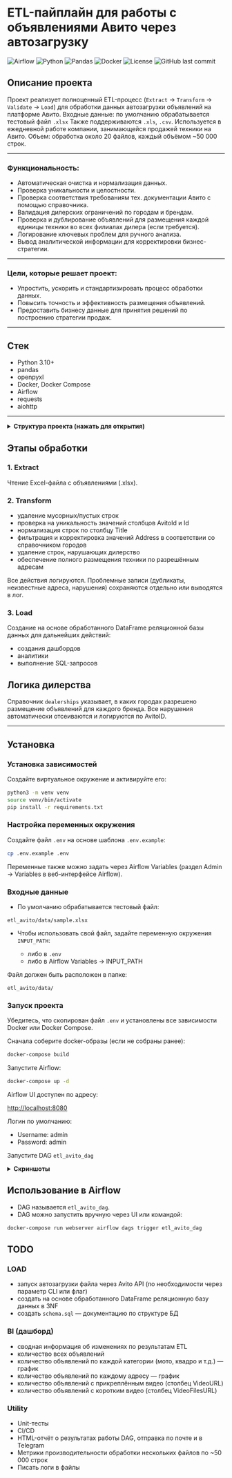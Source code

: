 # ETL-пайплайн для работы с объявлениями Авито через автозагрузку
![Airflow](https://img.shields.io/badge/Airflow-2.8+-brightgreen)
![Python](https://img.shields.io/badge/Python-3.10+-blue)
![Pandas](https://img.shields.io/badge/pandas-2.0+-150458?logo=pandas&logoColor=white&labelColor=black)
![Docker](https://img.shields.io/badge/docker-ready-blue?logo=docker&logoColor=white)
![License](https://img.shields.io/github/license/f333333b/etl_avito)
![GitHub last commit](https://img.shields.io/github/last-commit/f333333b/etl_avito)


## Описание проекта

Проект реализует полноценный ETL-процесс (`Extract` → `Transform` → `Validate` → `Load`) для обработки данных автозагрузки объявлений на платформе Авито.
Входные данные: по умолчанию обрабатывается тестовый файл `.xlsx` Также поддерживаются `.xls`, `.csv`.
Используется в ежедневной работе компании, занимающейся продажей техники на Авито.
Объем: обработка около 20 файлов, каждый объёмом ~50 000 строк.

---

### Функциональность:

- Автоматическая очистка и нормализация данных.
- Проверка уникальности и целостности.
- Проверка соответствия требованиям тех. документации Авито с помощью справочника.
- Валидация дилерских ограничений по городам и брендам.
- Проверка и дублирование объявлений для размещения каждой единицы техники во всех филиалах дилера (если требуется).
- Логирование ключевых проблем для ручного анализа.
- Вывод аналитической информации для корректировки бизнес-стратегии.

---

### Цели, которые решает проект:

- Упростить, ускорить и стандартизировать процесс обработки данных.
- Повысить точность и эффективность размещения объявлений.
- Предоставить бизнесу данные для принятия решений по построению стратегии продаж.

---

## Стек

- Python 3.10+
- pandas
- openpyxl
- Docker, Docker Compose
- Airflow
- requests
- aiohttp

---

<details>
<summary><strong>Структура проекта (нажать для открытия)</strong></summary>

```bash
etl_avito/
│
├── dags/                         
│   └── etl_avito_dag.py          # DAG для Airflow: описание этапов ETL-процесса и порядок их выполнения
│
├── etl/                          
│   ├── __init__.py               # делает директорию etl Python-пакетом
│   ├── config.py                 # загрузка конфигураций, переменных окружения
│   ├── extract.py                # логика извлечения данных из исходных файлов
│   ├── load.py                   # сохранение обработанных данных в файл или БД
│   ├── pipeline_config.yaml      # YAML-конфигурация пайплайна (список трансформаций и настройки)
│   ├── transform.py              # функции очистки, нормализации и трансформации данных
│   ├── utils.py                  # вспомогательные утилиты и функции
│   ├── validation.py             # валидация данных (проверки целостности, формата и справочников)
│   └── data/                     
│       ├── __init__.py           # делает директорию data Python-пакетом
│       ├── avito_data.parquet    # промежуточный parquet-файл с данными после извлечения или трансформации
│       ├── input_data.md         # описание или пример структуры исходных данных
│       ├── input_sample.xlsx     # тестовый Excel-файл с объявлениями (используется для проверки пайплайна)
│       └── reference_data.py     # справочники городов, брендов и других констант
│
├── .env                          # основной файл переменных окружения (не хранится в репозитории)
├── .env.example                  # пример .env с переменными окружения для локальной разработки
├── .flake8                       # конфигурация линтера Flake8
├── .gitignore                    # список файлов и папок, игнорируемых Git
├── .pre-commit-config.yaml       # конфигурация хуков pre-commit
├── docker-compose.yaml           # описание сервисов для запуска проекта через Docker Compose
├── Dockerfile                    # сборка собственного образа Airflow для проекта
├── mypy.ini                      # настройки статической типизации (mypy)
├── pyproject.toml                # единый конфигурационный файл для сборщиков и линтеров (например, Black, isort)
├── README.md                     # описание проекта, установка, запуск и документация
├── requirements.txt              # список зависимостей для работы проекта
└── requirements-dev.txt          # список зависимостей для разработки (тесты, линтеры, mypy и др.)

```
</details> 


## Этапы обработки

### 1. Extract

Чтение Excel-файла с объявлениями (.xlsx).

### 2. Transform

- удаление мусорных/пустых строк
- проверка на уникальность значений столбцов AvitoId и Id
- нормализация строк по столбцу Title
- фильтрация и корректировка значений Address в соответствии со справочником городов
- удаление строк, нарушающих дилерство
- обеспечение полного размещения техники по разрешённым адресам

Все действия логируются. Проблемные записи (дубликаты, неизвестные адреса, нарушения) сохраняются отдельно или выводятся в лог.

### 3. Load

Создание на основе обработанного DataFrame реляционной базы данных для дальнейших действий:

- создания дашбордов
- аналитики
- выполнение SQL-запросов

## Логика дилерства

Справочник `dealerships` указывает, в каких городах разрешено размещение объявлений для каждого бренда. Все нарушения автоматически отсеиваются и логируются по AvitoID.

---

## Установка

### Установка зависимостей

Создайте виртуальное окружение и активируйте его:

```bash
python3 -m venv venv
source venv/bin/activate
pip install -r requirements.txt
```

### Настройка переменных окружения

Создайте файл `.env` на основе шаблона `.env.example`:

```bash
cp .env.example .env
```

Переменные также можно задать через Airflow Variables (раздел Admin → Variables в веб-интерфейсе Airflow).

### Входные данные

- По умолчанию обрабатывается тестовый файл:

```
etl_avito/data/sample.xlsx
```

- Чтобы использовать свой файл, задайте переменную окружения `INPUT_PATH`:

    - либо в `.env`
    - либо в Airflow Variables → INPUT_PATH

Файл должен быть расположен в папке:

```
etl_avito/data/
```

### Запуск проекта

Убедитесь, что скопирован файл `.env` и установлены все зависимости Docker или Docker Compose.

Сначала соберите docker-образы (если не собраны ранее):

```bash
docker-compose build
```

Запустите Airflow:

```bash
docker-compose up -d
```

Airflow UI доступен по адресу:

[http://localhost:8080](http://localhost:8080)


Логин по умолчанию:

- Username: admin
- Password: admin

Запустите DAG `etl_avito_dag`

<details>
<summary><strong>Скриншоты</strong></summary>

<details>
<summary>Airflow DAG UI</summary>

![Airflow DAG UI](docs/images/dag_ui.png)

</details>

<details>
<summary>Graph view</summary>

![Graph view](docs/images/graph_view.png)

</details>

<details>
<summary>Образец входных данных</summary>

![Образец входных данных](docs/images/input_data_preview.png)

</details>

</details>

## Использование в Airflow

- DAG называется `etl_avito_dag`.
- DAG можно запустить вручную через UI или командой:

```bash
docker-compose run webserver airflow dags trigger etl_avito_dag
```

## TODO

### LOAD

- запуск автозагрузки файла через Avito API (по необходимости через параметр CLI или флаг)
- создать на основе обработанного DataFrame реляционную базу данных в 3NF
- создать `schema.sql` — документацию по структуре БД

### BI (дашборд)

- сводная информация об изменениях по результатам ETL
- количество всех объявлений
- количество объявлений по каждой категории (мото, квадро и т.д.) — график
- количество объявлений по каждому адресу — график
- количество объявлений с прикреплённым видео (столбец VideoURL)
- количество объявлений с коротким видео (столбец VideoFilesURL)

### Utility

- Unit-тесты
- CI/CD
- HTML-отчёт о результатах работы DAG, отправка по почте и в Telegram
- Метрики производительности обработки нескольких файлов по ~50 000 строк
- Писать логи в файлы
